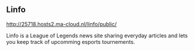 ## Linfo
http://25718.hosts2.ma-cloud.nl/linfo/public/

Linfo is a League of Legends news site sharing everyday articles 
and lets you keep track of upcomming esports tournements.
